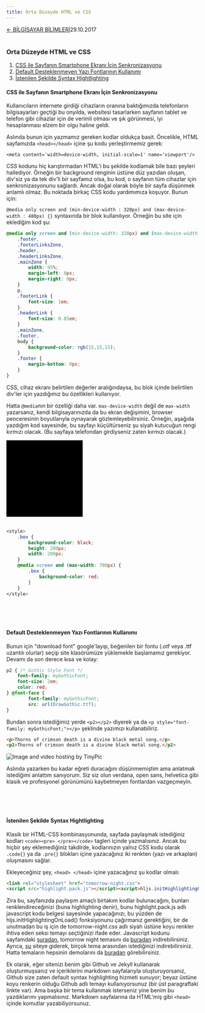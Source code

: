 ```yaml
---
title: Orta Düzeyde HTML ve CSS
---
```

<a href="../CSmain.html">&#8592; BİLGİSAYAR BİLİMLERİ</a><p2>29.10.2017</p2><br><br>
<html><head>
	<link rel="stylesheet" type="text/css" href="../markdownStyle.css">
	<link rel="icon" href="../coloricon.png">
	<link rel="stylesheet" href="../tomorrow-night.css">
	<script src="../highlight.pack.js"></script><script>hljs.initHighlightingOnLoad();</script>
	<style>
			.box {
				background-color: black;
				height: 200px;
				width: 200px;
			}
			@media screen and (max-width: 500px) {
				.box {
					background-color: red;
				}
			}
	</style>
</head></html>

### Orta Düzeyde HTML ve CSS 

1. [CSS ile Sayfanın Smartphone Ekranı İçin Senkronizasyonu](https://caglayandemirci.github.io/cs/orta-duzeyde-html-ve-css#css-ile-sayfan%C4%B1n-smartphone-ekran%C4%B1-i%CC%87%C3%A7in-senkronizasyonu)
2. [Default Desteklenmeyen Yazı Fontlarının Kullanımı](https://caglayandemirci.github.io/cs/orta-duzeyde-html-ve-css#default-desteklenmeyen-yaz%C4%B1-fontlar%C4%B1n%C4%B1n-kullan%C4%B1m%C4%B1)
3. [İstenilen Şekilde Syntax Hightlighting](https://caglayandemirci.github.io/cs/orta-duzeyde-html-ve-css#i%CC%87stenilen-%C5%9Fekilde-syntax-hightlighting)

#### CSS ile Sayfanın Smartphone Ekranı İçin Senkronizasyonu

Kullanıcıların internete girdiği cihazların oranına baktığımızda telefonların bilgisayarları geçtiği bu onyılda, websitesi tasarlarken sayfanın tablet ve telefon gibi cihazlar için de verimli olması ve şık görünmesi, iyi hesaplanması elzem bir olgu haline geldi.

Aslında bunun için yazmamız gereken kodlar oldukça basit. Öncelikle, HTML sayfamızda `<head></head>` içine şu kodu yerleştirmemiz gerek: 

`<meta content='width=device-width, initial-scale=1' name='viewport'/>`

CSS kodunu hiç karıştırmadan HTML'i bu şekilde kodlamak bile bazı şeyleri hallediyor. Örneğin bir background renginin üstüne düz yazıdan oluşan, div'siz ya da tek div'li bir sayfamız olsa, bu kod, o sayfanın tüm cihazlar için senkronizasyonunu sağlardı. Ancak doğal olarak böyle bir sayfa düşünmek anlamlı olmaz. Bu noktada birkaç CSS kodu yardımımıza koşuyor. Bunun için:

`@media only screen and (min-device-width : 320px) and (max-device-width : 480px) {}` syntaxında bir blok kullanılıyor. Örneğin bu site için eklediğim kod şu:

```css
@media only screen and (min-device-width: 320px) and (max-device-width: 480px) { /* for phone screens */
	.footer,
	.footerLinksZone,
	.header,
	.headerLinksZone,
	.mainZone {
		width: 95%;
		margin-left: 0px;
		margin-right: 0px;
	}
	p,
	.footerLink {
		font-size: 1em;
	}
	.headerLink {
		font-size: 0.85em;
	} 
	.mainZone,
	.footer,
	body {
		background-color: rgb(15,15,15);
	}
	.footer {
		margin-bottom: 0px;
	}
}
```

CSS, cihaz ekranı belirtilen değerler aralığındaysa, bu blok içinde belirtilen div'ler için yazdığımız bu özellikleri kullanıyor. 

Hatta `@media`nın bir özelliği daha var. `max-device-width` değil de `max-width` yazarsanız, kendi bilgisayarınızda da bu ekran değişimini, browser penceresinin boyutlarıyla oynayarak gözlemleyebilirsiniz. Örneğin, aşağıda yazdığım kod sayesinde, bu sayfayı küçültürseniz şu siyah kutucuğun rengi kırmızı olacak. (Bu sayfaya telefondan girdiyseniz zaten kırmızı olacak.)

<div class="box">
</div><br>

```css
<style>
	.box {
		background-color: black;
		height: 200px;
		width: 200px;
	}
	@media screen and (max-width: 700px) {
		.box {
			background-color: red;
		}
	}
</style>
```

<br><br><br>

#### Default Desteklenmeyen Yazı Fontlarının Kullanımı

Bunun için "download font" google'layıp, beğenilen bir fontu (.otf veya .ttf uzantılı olurlar) seçip site klasörümüze yüklemekle başlamamız gerekiyor. Devamı da son derece kısa ve kolay:

```css
p2 { /* Gothic Style Font */
	font-family: myGothicFont;
	font-size: 2em;
	color: red;
} @font-face {
		font-family: myGothicFont;
		src: url(DrawGothic.ttf);
}
```

Bundan sonra istediğimiz yerde `<p2></p2>` diyerek ya da `<p style="font-family: myGothicFont;"></p>` şeklinde yazımızı kullanabiliriz.

```html
<p>Thorns of crimson death is a divine black metal song.</p>
<p2>Thorns of crimson death is a divine black metal song.</p2> 
```
<img src="http://i67.tinypic.com/2r2xbly.png" border="0" alt="Image and video hosting by TinyPic">

Aslında yazarken bu kadar eğreti duracağını düşünmemiştim ama anlatmak istediğimi anlattım sanıyorum. Siz siz olun verdana, open sans, helvetica gibi klasik ve profesyonel görünümünü kaybetmeyen fontlardan vazgeçmeyin.

<br><br><br>

#### İstenilen Şekilde Syntax Hightlighting 

Klasik bir HTML-CSS kombinasyonunda, sayfada paylaşmak istediğiniz kodları `<code><pre> </pre></code>` tagleri içinde yazmalısınız. Ancak bu hiçbir şey eklemediğiniz takdirde, kodlarınızın yalnız CSS kodu olarak `.code{}` ya da `.pre{}` blokları içine yazacağınız iki renkten (yazı ve arkaplan) oluşmasını sağlar.

Ekleyeceğiniz şey, `<head> </head>` içine yazacağınız şu kodlar olmalı:

```html
<link rel="stylesheet" href="tomorrow-night.css">
<script src="highlight.pack.js"></script><script>hljs.initHighlightingOnLoad();</script>
```

Zira bu, sayfanızda paylaşım amaçlı birtakım kodlar bulunacağını, bunları renklendireceğinizi (buna highlighting denir), bunu highlight.pack.js adlı javascript kodu belgesi sayesinde yapacağınızı, bu yüzden de hljs.initHighlightingOnLoad() fonksiyonunu çağırmanız gerektiğini, bir de unutmadan bu iş için de tomorrow-night.css adlı siyah üstüne koyu renkler ihtiva eden seksi temayı seçtiğinizi ifade eder. Javascript kodunu sayfamdaki [şuradan](../highlight.pack.js), tomorrow night temasını da [buradan](../tomorrow-night.css) indirebilirsiniz. Ayrıca, [şu](https://highlightjs.org/) siteye giderek, birçok tema arasından istediğinizi indirebilirsiniz. Hatta temaların hepsinin demolarını da [buradan](https://highlightjs.org/static/demo/) görebilirsiniz.

Ek olarak, eğer sitenizi benim gibi Github ve Jekyll kullanarak oluşturmuşsanız ve içeriklerini markdown sayfalarıyla oluşturuyorsanız, Github size zaten default syntax highlighting hizmeti sunuyor; beyaz üstüne koyu renkerin olduğu Github adlı temayı kullanıyorsunuz (bir üst paragraftaki linkte var). Ama başka bir tema kullanmak isterseniz yine benim bu yazdıklarımı yapmalısınız. Markdown sayfalarına da HTML'miş gibi `<head>` içinde komutlar yazabiliyorsunuz. 

<br>